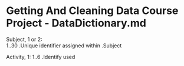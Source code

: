 # Getting And Cleaning Data Course Project - DataDictionary.md

Subject, 1 or 2:  
        1..30 .Unique identifier assigned within
              .Subject
      
Activity, 1:
1..6 .Identify used 
   
